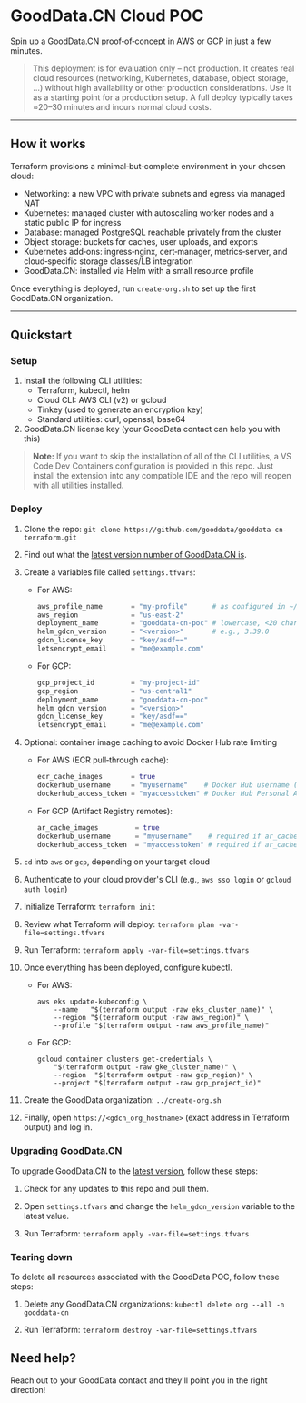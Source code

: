 # GoodData.CN Cloud POC

Spin up a GoodData.CN proof‑of‑concept in AWS or GCP in just a few minutes.

> This deployment is for evaluation only – not production.
> It creates real cloud resources (networking, Kubernetes, database, object storage, …) without high availability or other production considerations. Use it as a starting point for a production setup. A full deploy typically takes ≈20–30 minutes and incurs normal cloud costs.

---

## How it works

Terraform provisions a minimal‑but‑complete environment in your chosen cloud:
  - Networking: a new VPC with private subnets and egress via managed NAT
  - Kubernetes: managed cluster with autoscaling worker nodes and a static public IP for ingress
  - Database: managed PostgreSQL reachable privately from the cluster
  - Object storage: buckets for caches, user uploads, and exports
  - Kubernetes add‑ons: ingress‑nginx, cert‑manager, metrics‑server, and cloud‑specific storage classes/LB integration
  - GoodData.CN: installed via Helm with a small resource profile


Once everything is deployed, run `create-org.sh` to set up the first GoodData.CN organization.

---

## Quickstart

### Setup
1. Install the following CLI utilities:
    - Terraform, kubectl, helm
    - Cloud CLI: AWS CLI (v2) or gcloud
    - Tinkey (used to generate an encryption key)
    - Standard utilities: curl, openssl, base64
1. GoodData.CN license key (your GoodData contact can help you with this)

> **Note:** If you want to skip the installation of all of the CLI utilities, a VS Code Dev Containers configuration is provided in this repo. Just install the extension into any compatible IDE and the repo will reopen with all utilities installed.

### Deploy

1. Clone the repo: `git clone https://github.com/gooddata/gooddata-cn-terraform.git`

1. Find out what the [latest version number of GoodData.CN is](https://www.gooddata.com/docs/cloud-native/latest/whats-new-cn/).

1. Create a variables file called `settings.tfvars`:
    - For AWS:
      ```terraform
      aws_profile_name       = "my-profile"      # as configured in ~/.aws/config
      aws_region             = "us-east-2"
      deployment_name        = "gooddata-cn-poc" # lowercase, <20 chars
      helm_gdcn_version      = "<version>"       # e.g., 3.39.0
      gdcn_license_key       = "key/asdf=="
      letsencrypt_email      = "me@example.com"
      ```
    - For GCP:
      ```terraform
      gcp_project_id         = "my-project-id"
      gcp_region             = "us-central1"
      deployment_name        = "gooddata-cn-poc"
      helm_gdcn_version      = "<version>"
      gdcn_license_key       = "key/asdf=="
      letsencrypt_email      = "me@example.com"
      ```

1. Optional: container image caching to avoid Docker Hub rate limiting
    - For AWS (ECR pull‑through cache):
      ```terraform
      ecr_cache_images       = true
      dockerhub_username     = "myusername"    # Docker Hub username (used to increase DH rate limit)
      dockerhub_access_token = "myaccesstoken" # Docker Hub Personal Access Token
      ```
    - For GCP (Artifact Registry remotes):
      ```terraform
      ar_cache_images         = true
      dockerhub_username      = "myusername"    # required if ar_cache_images = true
      dockerhub_access_token  = "myaccesstoken" # required if ar_cache_images = true
      ```

1. `cd` into `aws` or `gcp`, depending on your target cloud

1. Authenticate to your cloud provider's CLI (e.g., `aws sso login` or `gcloud auth login`)

1. Initialize Terraform: `terraform init`

1. Review what Terraform will deploy: `terraform plan -var-file=settings.tfvars`

1. Run Terraform: `terraform apply -var-file=settings.tfvars`

1. Once everything has been deployed, configure kubectl.
    - For AWS:

        ```
        aws eks update-kubeconfig \
            --name   "$(terraform output -raw eks_cluster_name)" \
            --region "$(terraform output -raw aws_region)" \
            --profile "$(terraform output -raw aws_profile_name)"
        ```
    - For GCP:

        ```
        gcloud container clusters get-credentials \
            "$(terraform output -raw gke_cluster_name)" \
            --region  "$(terraform output -raw gcp_region)" \
            --project "$(terraform output -raw gcp_project_id)"
        ```

1. Create the GoodData organization: `../create-org.sh`

1. Finally, open `https://<gdcn_org_hostname>` (exact address in Terraform output) and log in.

### Upgrading GoodData.CN

To upgrade GoodData.CN to the [latest version](https://www.gooddata.com/docs/cloud-native/latest/whats-new-cn/), follow these steps:

1. Check for any updates to this repo and pull them.

1. Open `settings.tfvars` and change the `helm_gdcn_version` variable to the latest value.

1. Run Terraform: `terraform apply -var-file=settings.tfvars`


### Tearing down

To delete all resources associated with the GoodData POC, follow these steps:

1. Delete any GoodData.CN organizations: `kubectl delete org --all -n gooddata-cn`

1. Run Terraform: `terraform destroy -var-file=settings.tfvars`


## Need help?

Reach out to your GoodData contact and they'll point you in the right direction!
